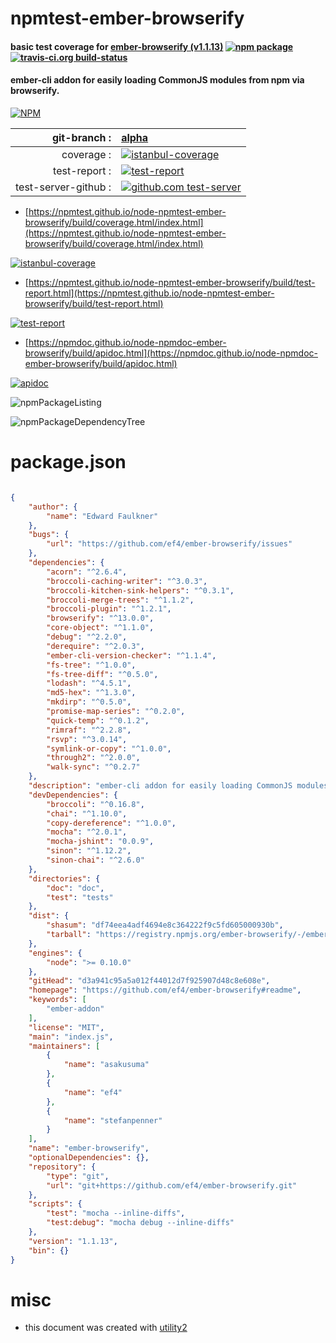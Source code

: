 # npmtest-ember-browserify

#### basic test coverage for  [ember-browserify (v1.1.13)](https://github.com/ef4/ember-browserify#readme)  [![npm package](https://img.shields.io/npm/v/npmtest-ember-browserify.svg?style=flat-square)](https://www.npmjs.org/package/npmtest-ember-browserify) [![travis-ci.org build-status](https://api.travis-ci.org/npmtest/node-npmtest-ember-browserify.svg)](https://travis-ci.org/npmtest/node-npmtest-ember-browserify)

#### ember-cli addon for easily loading CommonJS modules from npm via browserify.

[![NPM](https://nodei.co/npm/ember-browserify.png?downloads=true&downloadRank=true&stars=true)](https://www.npmjs.com/package/ember-browserify)

| git-branch : | [alpha](https://github.com/npmtest/node-npmtest-ember-browserify/tree/alpha)|
|--:|:--|
| coverage : | [![istanbul-coverage](https://npmtest.github.io/node-npmtest-ember-browserify/build/coverage.badge.svg)](https://npmtest.github.io/node-npmtest-ember-browserify/build/coverage.html/index.html)|
| test-report : | [![test-report](https://npmtest.github.io/node-npmtest-ember-browserify/build/test-report.badge.svg)](https://npmtest.github.io/node-npmtest-ember-browserify/build/test-report.html)|
| test-server-github : | [![github.com test-server](https://npmtest.github.io/node-npmtest-ember-browserify/GitHub-Mark-32px.png)](https://npmtest.github.io/node-npmtest-ember-browserify/build/app/index.html) | | build-artifacts : | [![build-artifacts](https://npmtest.github.io/node-npmtest-ember-browserify/glyphicons_144_folder_open.png)](https://github.com/npmtest/node-npmtest-ember-browserify/tree/gh-pages/build)|

- [https://npmtest.github.io/node-npmtest-ember-browserify/build/coverage.html/index.html](https://npmtest.github.io/node-npmtest-ember-browserify/build/coverage.html/index.html)

[![istanbul-coverage](https://npmtest.github.io/node-npmtest-ember-browserify/build/screenCapture.buildCi.browser.%252Ftmp%252Fbuild%252Fcoverage.lib.html.png)](https://npmtest.github.io/node-npmtest-ember-browserify/build/coverage.html/index.html)

- [https://npmtest.github.io/node-npmtest-ember-browserify/build/test-report.html](https://npmtest.github.io/node-npmtest-ember-browserify/build/test-report.html)

[![test-report](https://npmtest.github.io/node-npmtest-ember-browserify/build/screenCapture.buildCi.browser.%252Ftmp%252Fbuild%252Ftest-report.html.png)](https://npmtest.github.io/node-npmtest-ember-browserify/build/test-report.html)

- [https://npmdoc.github.io/node-npmdoc-ember-browserify/build/apidoc.html](https://npmdoc.github.io/node-npmdoc-ember-browserify/build/apidoc.html)

[![apidoc](https://npmdoc.github.io/node-npmdoc-ember-browserify/build/screenCapture.buildCi.browser.%252Ftmp%252Fbuild%252Fapidoc.html.png)](https://npmdoc.github.io/node-npmdoc-ember-browserify/build/apidoc.html)

![npmPackageListing](https://npmtest.github.io/node-npmtest-ember-browserify/build/screenCapture.npmPackageListing.svg)

![npmPackageDependencyTree](https://npmtest.github.io/node-npmtest-ember-browserify/build/screenCapture.npmPackageDependencyTree.svg)



# package.json

```json

{
    "author": {
        "name": "Edward Faulkner"
    },
    "bugs": {
        "url": "https://github.com/ef4/ember-browserify/issues"
    },
    "dependencies": {
        "acorn": "^2.6.4",
        "broccoli-caching-writer": "^3.0.3",
        "broccoli-kitchen-sink-helpers": "^0.3.1",
        "broccoli-merge-trees": "^1.1.2",
        "broccoli-plugin": "^1.2.1",
        "browserify": "^13.0.0",
        "core-object": "^1.1.0",
        "debug": "^2.2.0",
        "derequire": "^2.0.3",
        "ember-cli-version-checker": "^1.1.4",
        "fs-tree": "^1.0.0",
        "fs-tree-diff": "^0.5.0",
        "lodash": "^4.5.1",
        "md5-hex": "^1.3.0",
        "mkdirp": "^0.5.0",
        "promise-map-series": "^0.2.0",
        "quick-temp": "^0.1.2",
        "rimraf": "^2.2.8",
        "rsvp": "^3.0.14",
        "symlink-or-copy": "^1.0.0",
        "through2": "^2.0.0",
        "walk-sync": "^0.2.7"
    },
    "description": "ember-cli addon for easily loading CommonJS modules from npm via browserify.",
    "devDependencies": {
        "broccoli": "^0.16.8",
        "chai": "^1.10.0",
        "copy-dereference": "^1.0.0",
        "mocha": "^2.0.1",
        "mocha-jshint": "0.0.9",
        "sinon": "^1.12.2",
        "sinon-chai": "^2.6.0"
    },
    "directories": {
        "doc": "doc",
        "test": "tests"
    },
    "dist": {
        "shasum": "df74eea4adf4694e8c364222f9c5fd605000930b",
        "tarball": "https://registry.npmjs.org/ember-browserify/-/ember-browserify-1.1.13.tgz"
    },
    "engines": {
        "node": ">= 0.10.0"
    },
    "gitHead": "d3a941c95a5a012f44012d7f925907d48c8e608e",
    "homepage": "https://github.com/ef4/ember-browserify#readme",
    "keywords": [
        "ember-addon"
    ],
    "license": "MIT",
    "main": "index.js",
    "maintainers": [
        {
            "name": "asakusuma"
        },
        {
            "name": "ef4"
        },
        {
            "name": "stefanpenner"
        }
    ],
    "name": "ember-browserify",
    "optionalDependencies": {},
    "repository": {
        "type": "git",
        "url": "git+https://github.com/ef4/ember-browserify.git"
    },
    "scripts": {
        "test": "mocha --inline-diffs",
        "test:debug": "mocha debug --inline-diffs"
    },
    "version": "1.1.13",
    "bin": {}
}
```



# misc
- this document was created with [utility2](https://github.com/kaizhu256/node-utility2)
